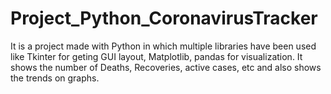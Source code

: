 # Project_Python_CoronavirusTracker
It is a project made with Python in which multiple libraries have been used like Tkinter for geting GUI layout, Matplotlib, pandas for visualization. 
It shows the number of Deaths, Recoveries, active cases, etc and also shows the trends on graphs.
